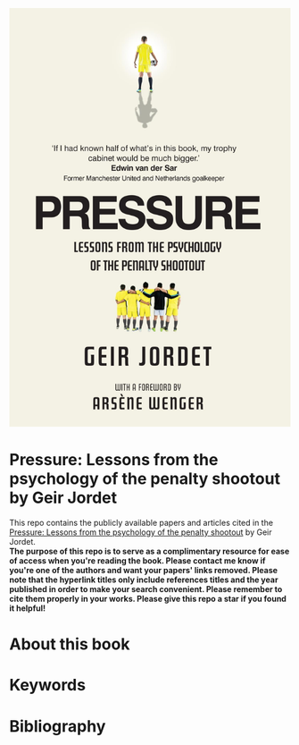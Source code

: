 <p align="center">
  <img src="./pressure.jpg" alt="Description of image">
</p>

# Pressure: Lessons from the psychology of the penalty shootout by Geir Jordet
This repo contains the publicly available papers and articles cited in the [Pressure: Lessons from the psychology of the penalty shootout](https://www.amazon.ca/Pressure-Professor-Geir-Jordet/dp/1915780217/ref=tmm_hrd_swatch_0?_encoding=UTF8&dib_tag=se&dib=eyJ2IjoiMSJ9.srW-zRZaQOtUpuZvzzl42bf8iMinWJZL-q9bH8mO-n4.CFQZMNfoHV-ZCfQ_ojjFvBELFfxWvcbBJzHIe9E-Ogs&qid=1746245865&sr=8-1) by Geir Jordet.<br>
**The purpose of this repo is to serve as a complimentary resource for ease of access when you're reading the book.
Please contact me know if you're one of the authors and want your papers' links removed. Please note that the hyperlink titles only include references titles and the year published in order to make your search convenient. Please remember to cite them properly in your works.
Please give this repo a star if you found it helpful!**

# About this book

# Keywords

# Bibliography
